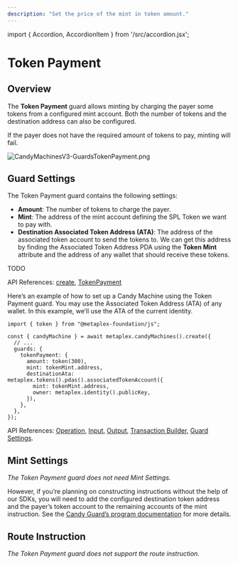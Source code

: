 ```yaml
---
description: "Set the price of the mint in token amount."
---
```


import { Accordion, AccordionItem } from '/src/accordion.jsx';

# Token Payment

## Overview

The **Token Payment** guard allows minting by charging the payer some tokens from a configured mint account. Both the number of tokens and the destination address can also be configured.

If the payer does not have the required amount of tokens to pay, minting will fail.

![CandyMachinesV3-GuardsTokenPayment.png](/assets/candy-machine-v3/CandyMachinesV3-GuardsTokenPayment.png#radius)

## Guard Settings

The Token Payment guard contains the following settings:

- **Amount**: The number of tokens to charge the payer.
- **Mint**: The address of the mint account defining the SPL Token we want to pay with.
- **Destination Associated Token Address (ATA)**: The address of the associated token account to send the tokens to. We can get this address by finding the Associated Token Address PDA using the **Token Mint** attribute and the address of any wallet that should receive these tokens.

<Accordion>
<AccordionItem title="JavaScript — Umi library (recommended)" open={true}>
<div className="accordion-item-padding">

TODO

API References: [create](https://mpl-candy-machine-js-docs.vercel.app/functions/create.html), [TokenPayment](https://mpl-candy-machine-js-docs.vercel.app/types/TokenPaymentArgs.html)

</div>
</AccordionItem>
<AccordionItem title="JavaScript — SDK">
<div className="accordion-item-padding">

Here’s an example of how to set up a Candy Machine using the Token Payment guard. You may use the Associated Token Address (ATA) of any wallet. In this example, we’ll use the ATA of the current identity.

```tsx
import { token } from "@metaplex-foundation/js";

const { candyMachine } = await metaplex.candyMachines().create({
  // ...
  guards: {
    tokenPayment: {
      amount: token(300),
      mint: tokenMint.address,
      destinationAta: metaplex.tokens().pdas().associatedTokenAccount({
        mint: tokenMint.address,
        owner: metaplex.identity().publicKey,
      }),
    },
  },
});
```

API References: [Operation](https://metaplex-foundation.github.io/js/classes/js.CandyMachineClient.html#create), [Input](https://metaplex-foundation.github.io/js/types/js.CreateCandyMachineInput.html), [Output](https://metaplex-foundation.github.io/js/types/js.CreateCandyMachineOutput.html), [Transaction Builder](https://metaplex-foundation.github.io/js/classes/js.CandyMachineBuildersClient.html#create), [Guard Settings](https://metaplex-foundation.github.io/js/types/js.TokenPaymentGuardSettings.html).

</div>
</AccordionItem>
</Accordion>

## Mint Settings

_The Token Payment guard does not need Mint Settings._

However, if you’re planning on constructing instructions without the help of our SDKs, you will need to add the configured destination token address and the payer’s token account to the remaining accounts of the mint instruction. See the [Candy Guard’s program documentation](https://github.com/metaplex-foundation/mpl-candy-machine/tree/main/programs/candy-guard#tokenpayment) for more details.

## Route Instruction

_The Token Payment guard does not support the route instruction._
